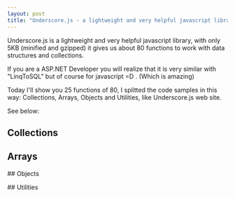 ```yaml
---
layout: post
title: "Underscore.js - a lightweight and very helpful javascript library"
---
```


Underscore.js is a lightweight and very helpful javascript library, with only 5KB (minified and gzipped) it gives us about 80 functions to work with data structures and collections.

If you are a ASP.NET Developer you will realize that it is very similar with "LinqToSQL" but of course for javascript =D . (Which is amazing)

Today I'll show you 25 functions of 80, I splitted the code samples in this way: Collections, Arrays, Objects and Utilities, like Underscore.js web site.

See below:

## Collections

<div><script type="text/javascript" src="https://gist.github.com/cleberdantas/6205479.js"></script></div>

## Arrays

<div><script type="text/javascript" src="https://gist.github.com/cleberdantas/6205595.js"></script></div>

## Objects

<div><script type="text/javascript" src="https://gist.github.com/cleberdantas/6205636.js"></script></div>

## Utilities

<div><script type="text/javascript" src="https://gist.github.com/cleberdantas/6205806.js"></script></div>
